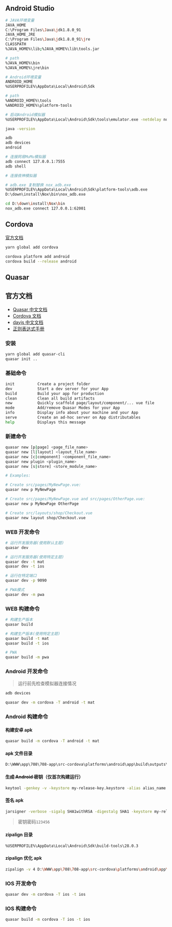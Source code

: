 
## Android Studio

```bash
# JAVA环境变量
JAVA_HOME
C:\Program Files\Java\jdk1.8.0_91
JAVA_HOME_JRE
C:\Program Files\Java\jdk1.8.0_91\jre
CLASSPATH
%JAVA_HOME%\lib;%JAVA_HOME%\lib\tools.jar

# path
%JAVA_HOME%\bin
%JAVA_HOME%\jre\bin

# Android环境变量
ANDROID_HOME
%USERPROFILE%\AppData\Local\Android\Sdk

# path
%ANDROID_HOME%\tools
%ANDROID_HOME%\platform-tools

# 启动Android模拟器
%USERPROFILE%\AppData\Local\Android\Sdk\tools\emulator.exe -netdelay none -netspeed full -avd Pixel_2_API_27

java -version

adb
adb devices
android

# 连接网易MuMu模拟器
adb connect 127.0.0.1:7555
adb shell

# 连接夜神模拟器

# adb.exe 复制替换 nox_adb.exe
%USERPROFILE%\AppData\Local\Android\Sdk\platform-tools\adb.exe
D:\down\install\Nox\bin\nox_adb.exe

cd D:\down\install\Nox\bin
nox_adb.exe connect 127.0.0.1:62001
```


## Cordova

[官方文档](https://cordova.apache.org/docs/en/latest/)

```bash
yarn global add cordova

cordova platform add android
cordova build --release android
```

## Quasar

## 官方文档

- [Quasar 中文文档](http://www.quasarchs.com/guide/cordova-build-commands.html)
- [Cordova 文档](https://cordova.apache.org/docs/en/latest/guide/support/index.html)
- [dayjs 中文文档](https://github.com/iamkun/dayjs/blob/85785462f8/docs/zh-cn/API-reference.md)
- [正则表达式手册](http://tool.oschina.net/uploads/apidocs/jquery/regexp.html)

### 安装

```bash
yarn global add quasar-cli
quasar init ..
```

### 基础命令

```bash
init          Create a project folder
dev           Start a dev server for your App
build         Build your app for production
clean         Clean all build artifacts
new           Quickly scaffold page/layout/component/... vue file
mode          Add/remove Quasar Modes for your App
info          Display info about your machine and your App
serve         Create an ad-hoc server on App distributables
help          Displays this message
```

### 新建命令

```bash
quasar new [p|page] <page_file_name>
quasar new [l|layout] <layout_file_name>
quasar new [c|component] <component_file_name>
quasar new plugin <plugin_name>
quasar new [s|store] <store_module_name>

# Examples:

# Create src/pages/MyNewPage.vue:
quasar new p MyNewPage

# Create src/pages/MyNewPage.vue and src/pages/OtherPage.vue:
quasar new p MyNewPage OtherPage

# Create src/layouts/shop/Checkout.vue
quasar new layout shop/Checkout.vue
```

### WEB 开发命令

```bash
# 运行开发服务器(使用默认主题)
quasar dev

# 运行开发服务器(使用特定主题)
quasar dev -t mat
quasar dev -t ios

# 运行在特定端口
quasar dev -p 9090

# PWA模式
quasar dev -m pwa
```

### WEB 构建命令

```bash
# 构建生产版本
quasar build

# 构建生产版本(使用特定主题)
quasar build -t mat
quasar build -t ios

# PWA
quasar build -m pwa
```

### Android 开发命令

> 运行前先检查模拟器连接情况

```bash
adb devices
```

```bash
quasar dev -m cordova -T android -t mat
```

### Android 构建命令

#### 构建安卓 apk

```bash
quasar build -m cordova -T android -t mat
```

#### apk 文件目录

```bash
D:\WWW\app\708\708-app\src-cordova\platforms\android\app\build\outputs\apk\release
```

#### ~~生成 Android 密钥~~（仅首次构建运行）

```bash
keytool -genkey -v -keystore my-release-key.keystore -alias alias_name -keyalg RSA -keysize 2048 -validity 20000
```

#### 签名 apk

```bash
jarsigner -verbose -sigalg SHA1withRSA -digestalg SHA1 -keystore my-release-key.keystore app-release-unsigned.apk alias_name
```

> 密钥密码```123456```

#### zipalign 目录

```bash
%USERPROFILE%\AppData\Local\Android\Sdk\build-tools\28.0.3
```

#### zipalign 优化 apk

```bash
zipalign -v 4 D:\WWW\app\708\708-app\src-cordova\platforms\android\app\build\outputs\apk\release\app-release-unsigned.apk D:\WWW\app\708\708-app\src-cordova\platforms\android\app\build\outputs\apk\release\RuixinTreasure.apk
```

### IOS 开发命令

```bash
quasar dev -m cordova -T ios -t ios
```

### IOS 构建命令

```bash
quasar build -m cordova -T ios -t ios
```

